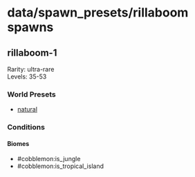 # data/spawn_presets/rillaboom spawns  
  
## rillaboom-1  
Rarity: ultra-rare  
Levels: 35-53  
  
### World Presets  
* [natural](/data/world_presets/natural.md)  
  
### Conditions  
  
#### Biomes  
  * #cobblemon:is_jungle
  * #cobblemon:is_tropical_island
  
